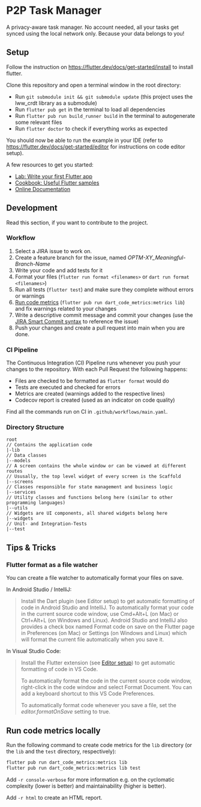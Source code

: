 # P2P Task Manager

A privacy-aware task manager. No account needed, all your tasks get synced using the local network only.
Because your data belongs to you!

## Setup

Follow the instruction on <https://flutter.dev/docs/get-started/install> to install flutter.

Clone this repository and open a terminal window in the root directory:

- Run `git submodule init && git submodule update` (this project uses the lww_crdt library as a submodule)
- Run `flutter pub get` in the terminal to load all dependencies
- Run `flutter pub run build_runner build` in the terminal to autogenerate some relevant files
- Run `flutter doctor` to check if everything works as expected

You should now be able to run the example in your IDE (refer to <https://flutter.dev/docs/get-started/editor> for
instructions on code editor setup).

A few resources to get you started:

- [Lab: Write your first Flutter app](https://flutter.dev/docs/get-started/codelab)
- [Cookbook: Useful Flutter samples](https://flutter.dev/docs/cookbook)
- [Online Documentation](https://flutter.dev/docs)

## Development

Read this section, if you want to contribute to the project.

### Workflow

1. Select a JIRA issue to work on.
2. Create a feature branch for the issue, named _OPTM-XY_Meaningful-Branch-Name_
3. Write your code and add tests for it
4. Format your files (`flutter run format <filenames>` or `dart run format <filenames>`)
5. Run all tests (`flutter test`) and make sure they complete without errors or warnings
6. [Run code metrics](#run-code-metrics-locally) (`flutter pub run dart_code_metrics:metrics lib`) and fix warnings related to your changes
7. Write a descriptive commit message and commit your changes (use the
   [JIRA Smart Commit syntax](https://support.atlassian.com/jira-software-cloud/docs/process-issues-with-smart-commits/)
   to reference the issue)
8. Push your changes and create a pull request into main when you are done.

### CI Pipeline

The Continuous Integration (CI) Pipeline runs whenever you push your changes to the repository.
With each Pull Request the following happens:

- Files are checked to be formatted as `flutter format` would do
- Tests are executed and checked for errors
- Metrics are created (warnings added to the respective lines)
- Codecov report is created (used as an indicator on code quality)

Find all the commands run on CI in `.github/workflows/main.yaml`.

### Directory Structure

```
root
// Contains the application code
|-lib
// Data classes
|--models
// A screen contains the whole window or can be viewed at different routes
// Ususally, the top level widget of every screen is the Scaffold
|--screens
// Classes responsible for state management and business logic
|--services
// Utility classes and functions belong here (similar to other programming languages)
|--utils
// Widgets are UI components, all shared widgets belong here
|--widgets
// Unit- and Integration-Tests
|--test
```

## Tips & Tricks

### Flutter format as a file watcher

You can create a file watcher to automatically format your files on save.

In Android Studio / IntelliJ:

> Install the Dart plugin (see Editor setup) to get automatic formatting of code in Android Studio and IntelliJ.
> To automatically format your code in the current source code window, use Cmd+Alt+L (on Mac) or
> Ctrl+Alt+L (on Windows and Linux). Android Studio and IntelliJ also provides a check box named Format code
> on save on the Flutter page in Preferences (on Mac) or Settings (on Windows and Linux) which will format the
> current file automatically when you save it.

In Visual Studio Code:

> Install the Flutter extension (see [Editor setup](https://flutter.dev/docs/get-started/editor)) to get automatic formatting of code in VS Code.
>
> To automatically format the code in the current source code window, right-click in the code window and
> select Format Document. You can add a keyboard shortcut to this VS Code Preferences.
>
> To automatically format code whenever you save a file, set the _editor.formatOnSave_ setting to true.

## Run code metrics locally

Run the following command to create code metrics for the `lib` directory (or the `lib` and the `test` directory, respectively):

```sh
flutter pub run dart_code_metrics:metrics lib
flutter pub run dart_code_metrics:metrics lib test
```

Add `-r console-verbose` for more information e.g. on the cyclomatic complexity (lower is better) and maintainability
(higher is better).

Add `-r html` to create an HTML report.
